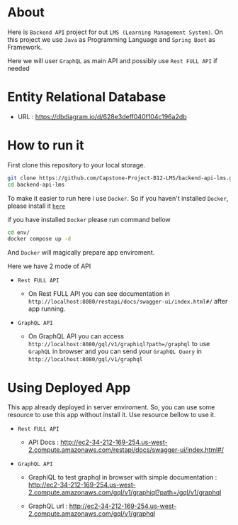 # About

Here is `Backend API` project for out `LMS (Learning Management System)`. On this project we use `Java` as Programming Language and `Spring Boot` as Framework.

Here we will user `GraphQL` as main API and possibly use `Rest FULL API`
if needed

# Entity Relational Database

- URL : https://dbdiagram.io/d/628e3deff040f104c196a2db

# How to run it

First clone this repository to your local storage.

```sh
git clone https://github.com/Capstone-Project-B12-LMS/backend-api-lms.git
cd backend-api-lms
```

To make it easier to run here i use `Docker`. So if you haven't installed `Docker`, please install it [`here`](https://docs.docker.com/desktop/)

if you have installed `Docker` please run command bellow

```sh
cd env/
docker compose up -d
```

And `Docker` will magically prepare app enviroment.

Here we have 2 mode of API

- `Rest FULL API`

  - On Rest FULL API you can see documentation in `http://localhost:8080/restapi/docs/swagger-ui/index.html#/` after app running.

- `GraphQL API`

  - On GraphQL API you can access `http://localhost:8080/gql/v1/graphiql?path=/graphql` to use `GraphQL` in browser and you can send your `GraphQL Query` in `http://localhost:8080/gql/v1/graphql`

# Using Deployed App

This app already deployed in server enviroment. So, you can use some resource to use this app without install it.
Use resource bellow to use it.

- `Rest FULL API`

  - API Docs : http://ec2-34-212-169-254.us-west-2.compute.amazonaws.com/restapi/docs/swagger-ui/index.html#/

- `GraphQL API`

  - GraphiQL to test graphql in browser with simple documentation : http://ec2-34-212-169-254.us-west-2.compute.amazonaws.com/gql/v1/graphiql?path=/gql/v1/graphql

  - GraphQL url : http://ec2-34-212-169-254.us-west-2.compute.amazonaws.com/gql/v1/graphql
